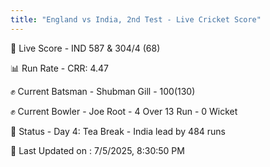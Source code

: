 ```yaml
---
title: "England vs India, 2nd Test - Live Cricket Score"
---
```


🔴 Live Score - IND 587 & 304/4 (68)  

📊 Run Rate - CRR: 4.47  

✊ Current Batsman - Shubman Gill - 100(130)  

✊ Current Bowler - Joe Root - 4 Over 13 Run - 0 Wicket  

📑 Status - Day 4: Tea Break - India lead by 484 runs

📝 Last Updated on : 7/5/2025, 8:30:50 PM  

